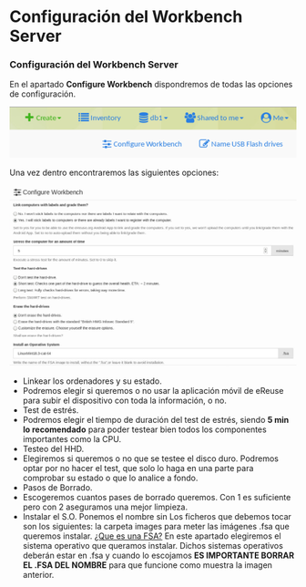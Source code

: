 # Configuración del Workbench Server



### Configuración del Workbench Server

En el apartado **Configure Workbench** dispondremos de todas las opciones de configuración.    

![](../.gitbook/assets/configure-workbench.png)

Una vez dentro encontraremos las siguientes opciones:

![](../.gitbook/assets/configure-workbench-02.png)

* Linkear los ordenadores y su estado.
* Podremos elegir si queremos o no usar la aplicación móvil de eReuse para subir el dispositivo con toda la información, o no.
* Test de estrés.
* Podremos elegir el tiempo de duración del test de estrés, siendo **5 min lo recomendado** para poder testear bien todos los componentes importantes como la CPU.
* Testeo del HHD.
* Elegiremos si queremos o no que se testee el disco duro. Podremos optar por no hacer el test, que solo lo haga en una parte para comprobar su estado o que lo analice a fondo.
* Pasos de Borrado.
* Escogeremos cuantos pases de borrado queremos. Con 1 es suficiente pero con 2 aseguramos una mejor limpieza.
* Instalar el S.O. Ponemos el nombre sin Los ficheros que debemos tocar son los siguientes: la carpeta images para meter las imágenes .fsa que queremos instalar. [¿Que es una FSA?](instalacion-y-configuracion/configuracion-avanzada/guia-creacion-imagenes-fsa.md) En este apartado elegiremos el sistema operativo que queramos instalar. Dichos sistemas operativos deberán estar en .fsa y cuando lo escojamos **ES IMPORTANTE BORRAR EL .FSA DEL NOMBRE** para que funcione como muestra la imagen anterior.


